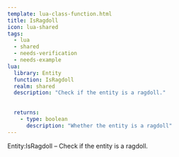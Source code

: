 ```yaml
---
template: lua-class-function.html
title: IsRagdoll
icon: lua-shared
tags:
  - lua
  - shared
  - needs-verification
  - needs-example
lua:
  library: Entity
  function: IsRagdoll
  realm: shared
  description: "Check if the entity is a ragdoll."
  
  
  returns:
    - type: boolean
      description: "Whether the entity is a ragdoll"
---
```


<div class="lua__search__keywords">
Entity:IsRagdoll &#x2013; Check if the entity is a ragdoll.
</div>
